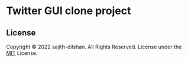 # Twitter GUI clone project







## License
Copyright © 2022 sajith-dilshan. All Rights Reserved.
License under the [MIT](License.txt) License.